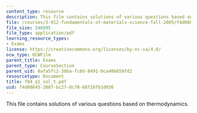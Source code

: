 ```yaml
---
content_type: resource
description: This file contains solutions of various questions based on thermodynamics.
file: /courses/3-012-fundamentals-of-materials-science-fall-2005/f4d086453807bc278c7068f18fb1d936_f04_q1_sol_t.pdf
file_size: 246895
file_type: application/pdf
learning_resource_types:
- Exams
license: https://creativecommons.org/licenses/by-nc-sa/4.0/
ocw_type: OCWFile
parent_title: Exams
parent_type: CourseSection
parent_uid: 8afa5fc2-30ba-fc0d-8491-0ca406659fd2
resourcetype: Document
title: f04_q1_sol_t.pdf
uid: f4d08645-3807-bc27-8c70-68f18fb1d936
---
```

This file contains solutions of various questions based on thermodynamics.